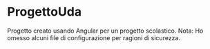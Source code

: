 # ProgettoUda
Progetto creato usando Angular per un progetto scolastico.
Nota: Ho omesso alcuni file di configurazione per ragioni di sicurezza.
